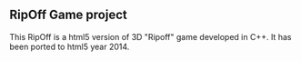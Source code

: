 ## RipOff Game project

This RipOff is a html5 version of 3D "Ripoff" game developed in C++.
It has been ported to html5 year 2014.
